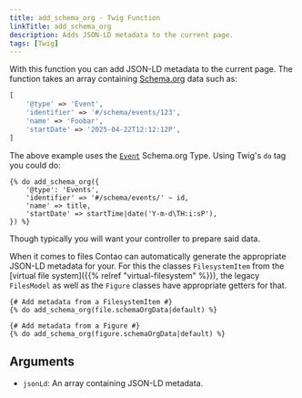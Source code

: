 ```yaml
---
title: add_schema_org - Twig Function
linkTitle: add_schema_org
description: Adds JSON-LD metadata to the current page.
tags: [Twig]
---
```


With this function you can add JSON-LD metadata to the current page. The function takes an array containing
[Schema.org](https://schema.org) data such as:

```php
[
    '@type' => 'Event',
    'identifier' => '#/schema/events/123',
    'name' => 'Foobar',
    'startDate' => '2025-04-22T12:12:12P',
]
```

The above example uses the [`Event`](https://schema.org/Event) Schema.org Type. Using Twig's `do` tag you could do:

```twig
{% do add_schema_org({
    '@type': 'Events',
    'identifier' => '#/schema/events/' ~ id,
    'name' => title,
    'startDate' => startTime|date('Y-m-d\TH:i:sP'),
}) %}
```

Though typically you will want your controller to prepare said data.

When it comes to files Contao can automatically generate the appropriate JSON-LD metadata for your. For this the classes
`FilesystemItem` from the [virtual file system]({{% relref "virtual-filesystem" %}}), the legacy `FilesModel` as well as
the `Figure` classes have appropriate getters for that.

```twig
{# Add metadata from a FilesystemItem #}
{% do add_schema_org(file.schemaOrgData|default) %}

{# Add metadata from a Figure #}
{% do add_schema_org(figure.schemaOrgData|default) %}
```

## Arguments

* `jsonLd`: An array containing JSON-LD metadata.
